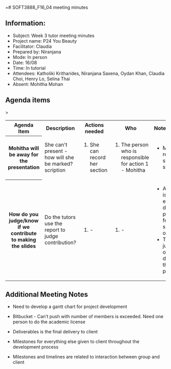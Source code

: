 =# SOFT3888_F16_04 meeting minutes

## Information:
- Subject: Week 3 tutor meeting minutes
- Project name: P24 You Beauty
- Facilitator: Claudia
- Prepared by: Niranjana
- Mode: In person
- Date: 16/08
- Time: In tutorial
- Attendees: Katholiki Kritharides, Niranjana Saxena, Oydan Khan, Claudia Choi, Henry Lo, Selina Thai
- Absent: Mohitha Mohan

## Agenda items

<table>

<tr>
    <th> Agenda Item </th>
    <th> Description </th>
    <th> Actions needed</th>
    <th> Who </th>>
    <th> Notes/Decisions </th>
</tr>

<tr>
    <th> Mohitha will be away for the presentation </th>
    <td> She can't present - how will she be marked?scription </td>
    <td><ol>
        <li>She can record her section</li>
    </ol>
    </td>
    <td><ol>
        <li>The person who is responsible for action 1 - Mohitha</li>
    </ol>
    </td>
    <td><ul>
        <li>Mohitha will record her section and send it</li>
    </ul>
    </td>
</tr>

<tr>
    <th> How do you judge/know if we contribute to making the slides</th>
    <td> Do the tutors use the report to judge contribution? </td>
    <td><ol>
        <li>-</li>
    </ol>
    </td>
    <td><ol>
        <li>-</li>
    </ol>
    </td>
    <td><ul>
        <li>Assumption is that everyone does, unless peer feedback specifies otherwise</li>
        <li>They can judge based on the delivery of the presentation</li>
    </ul>
    </td>
</tr>

</table>

## Additional Meeting Notes
- Need to develop a gantt chart for project development
- Bitbucket - 
    Can’t push with number of members is exceeded.
    Need one person to do the academic license

- Deliverables is the final delivery to client
- Milestones for everything else given to client throughout the development process
- Milestones and timelines are related to interaction between group and client


